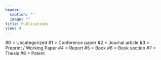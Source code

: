 ```yaml
---
header:
  caption: ""
  image: ""
title: Publications
view: 4
---
```


#0 = Uncategorized
#1 = Conference paper
#2 = Journal article
#3 = Preprint / Working Paper
#4 = Report
#5 = Book
#6 = Book section
#7 = Thesis
#8 = Patent